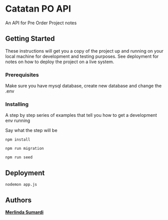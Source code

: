 # Catatan PO API

An API for Pre Order Project notes

## Getting Started

These instructions will get you a copy of the project up and running on your local machine for development and testing purposes. See deployment for notes on how to deploy the project on a live system.

### Prerequisites

Make sure you have mysql database, create new database and change the .env

### Installing

A step by step series of examples that tell you how to get a development env running

Say what the step will be

```
npm install
```

```
npm run migration
```

```
npm run seed
```

## Deployment

```
nodemon app.js
```

## Authors

**[Merlinda Sumardi](https://merlindasumardi.com)**
